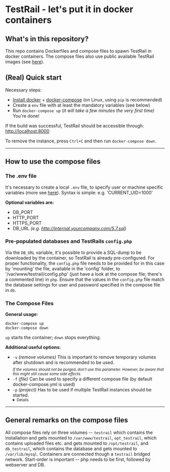 # TestRail - let's put it in docker containers

## What's in this repository?
This repo contains Dockerfiles and compose files to spawn TestRail in docker containers. 
The compose files also use public available TestRail images (see [here](https://hub.docker.com/u/cbreit)).

## (Real) Quick start

Necessary steps:
  * [Install docker](https://docs.docker.com/install/linux/docker-ce/ubuntu/) +
    [docker-compose](https://docs.docker.com/compose/install/) (on Linux, using `pip` is recommended)
  * Create a `env` file with at least the mandatory variables (see below)
  * Run `docker-compose up` (*it will take a few minutes the very first time)*  
  You're done!  
  
  If the build was successful, TestRail should be accessible through:  
  [http://localhost:8000](http://localhost:8000)

To remove the instance, press `Ctrl+C` and then run `docker-compose down`. 

---

## How to use the compose files

### The .env file
It's necessary to create a local `.env` file, to specify user or machine specific variables 
(more see [here](https://docs.docker.com/compose/env-file/)). Syntax is simple: e.g. 'CURRENT_UID=1000'

**Optional variables are:**  

  * DB_PORT
  * HTTP_PORT
  * HTTPS_PORT
  * DB_URL
    *(e.g. http://internal.yourcompany.com/5.7.sql)*

### Pre-populated databases and TestRails `config.php`
Via the `DB_URL` variable, it's possible to provide a SQL-dump to be downloaded by the container, 
so TestRail is already pre-configured.
For proper functionality, the `config.php` file needs to be provided for in this case by 'mounting' the file, 
available in the 'config' folder, to '/var/www/testrail/config.php' (just have a look at the compose file; 
there's a commented line) in `php`.
Ensure that the values in the `config.php` file match the database settings for user and password specified 
in the compose file in `db`.

### The Compose Files

**General usage:**
```
docker-compose up
docker-compose down
```
`up` starts the container; `down` stops everything.

**Additional useful options:**
  - `-v` *(remove volumes)* This is important to remove temporary volumes after shutdown and is recommended to be used.  
         <sub> *If the volumes should not be purged, don't use this parameter. However, be aware that this might 
         still cause some side effects.* </sub>  
  - `-f` *(file)*  Can be used to specify a different compose file (by default docker-compose.yml is used)
  - `-p` *(project)* Has to be used if multiple TestRail instances should be started.  
         <sub>
         <details><summary>Details</summary>   
         Otherwise docker-compose with interact with an already running container.
         The name of the folder docker-compose is started in (in this case 'internal-docker') is used as a 
         project name and is prepended to all spawned containers.
         </details>
         </sub>

----

## General remarks on the compose files
All compose files rely on three volumes -- `testrail` which contains the installation and gets 
mounted to `/var/www/testrail`, `opt_testrail`, which contains uploaded files etc. and gets mounted 
to `/opt/testrail`, and `db_testrail`, which contains the database and gets mounted to `/var/lib/mysql`.
Containers are connected though a `testrail` bridged network.
Start-order is important -- php needs to be first, followed by webserver and DB.



